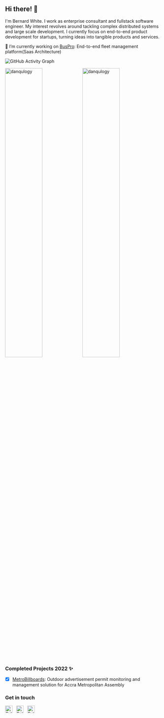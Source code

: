 ## Hi there! 👋


I'm Bernard White. I work as enterprise consultant and fullstack software engineer. My interest revolves around tackling complex distributed systems and large scale development. I currently focus on end-to-end product development for startups, turning ideas into tangible products and services. 

[//]: # (<p align="left"> <img src="https://komarev.com/ghpvc/?username=danqulogy&label=Profile%20views&color=green&style=flat" alt="danqulogy" /> </p>)

[//]: # (<p align="left"> <a href="https://github.com/ryo-ma/github-profile-trophy"><img src="https://github-profile-trophy.vercel.app/?username=danqulogy" alt="mszeles" /></a> </p>)

[//]: # (<p align="left"> <a href="https://twitter.com/danqulogy" target="blank"><img src="https://img.shields.io/twitter/follow/danqulogy?logo=twitter&style=for-the-badge" alt="danqulogy" /></a> </p>)

 🔭 I’m currently working on [BusPro](https://www.buspro.oleumapp.com): End-to-end fleet management platform(Saas Architecture)

![GitHub Activity Graph](https://activity-graph.herokuapp.com/graph?username=danqulogy&theme=github-light&hide_border=true)

<p align="center">

[//]: # (<img width="34%" src="https://github-readme-stats.vercel.app/api/top-langs?username=danqulogy&show_icons=true&theme=dracula&title_color=ff8000&text_color=ffffff&bg_color=6a6a6a&locale=en&layout=compact&hide_border=true" alt="danqulogy" /> )
<img width="49%" src="https://github-readme-stats.vercel.app/api?username=danqulogy&show_icons=true&theme=dracula&title_color=ff8000&text_color=000000&bg_color=ffffff&locale=en&hide_border=true" alt="danqulogy" />
<img width="49%" src="https://github-readme-streak-stats.herokuapp.com/?user=danqulogy&theme=highcontrast&hide_border=true" alt="danqulogy" />
</p>

### Completed Projects 2022 ✨
* [x]  [MetroBillboards](billboard.oleumapp.com): Outdoor advertisement permit monitoring and management solution for Accra Metropolitan Assembly 

### Get in touch

<a href="https://twitter.com/danqulogy" title="Follow me on Twitter">
  <img
    width="24"
    alt="Follow me on Twitter"
    src="https://raw.githubusercontent.com/trekhleb/trekhleb/master/assets/icons/twitter.svg"
  /></a>
&nbsp;
<a href="https://www.linkedin.com/in/danqulogy/" title="Follow me on LinkedIn">
  <img
    width="24"
    alt="Follow me on LinkedIn"
    src="https://raw.githubusercontent.com/trekhleb/trekhleb/master/assets/icons/linkedin.svg"
  /></a>
&nbsp;
<a href="https://medium.com/@danqulogy" title="Follow me on Medium">
  <img
    width="24"
    alt="Follow me on Medium"
    src="https://raw.githubusercontent.com/trekhleb/trekhleb/master/assets/icons/medium.svg"
  /></a>
&nbsp;
<!-- <a href="https://dev.to/danqulogy" title="Follow me on DevTo">
  <img
    width="24"
    alt="Follow me on DevTo"
    src="https://raw.githubusercontent.com/trekhleb/trekhleb/master/assets/icons/devto.svg"
  /></a> -->

<!-- [trekhleb.dev](https://trekhleb.dev) -->
